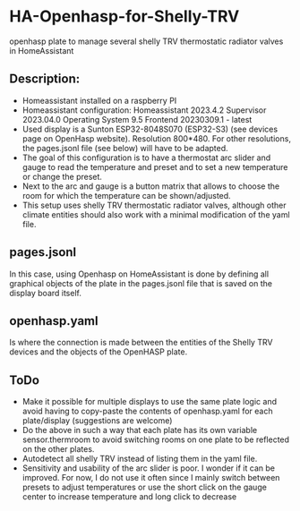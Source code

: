 # HA-Openhasp-for-Shelly-TRV
openhasp plate to manage several shelly TRV thermostatic radiator valves in HomeAssistant

## Description:
- Homeassistant installed on a raspberry PI
- Homeassistant configuration: Homeassistant 2023.4.2 Supervisor 2023.04.0 Operating System 9.5 Frontend 20230309.1 - latest 
- Used display is a Sunton ESP32-8048S070 (ESP32-S3) (see devices page on OpenHasp website).  Resolution 800*480.  For other resolutions, the pages.jsonl file (see below) will have to be adapted.
- The goal of this configuration is to have a thermostat arc slider and gauge to read the temperature and preset and to set a new temperature or change the preset.
- Next to the arc and gauge is a button matrix that allows to choose the room for which the temperature can be shown/adjusted.
- This setup uses shelly TRV thermostatic radiator valves, although other climate entities should also work with a minimal modification of the yaml file.


## pages.jsonl
In this case, using Openhasp on HomeAssistant is done by defining all graphical objects of the plate in the pages.jsonl file that is saved on the display board itself. 

## openhasp.yaml
Is where the connection is made between the entities of the Shelly TRV devices and the objects of the OpenHASP plate.

## ToDo
- Make it possible for multiple displays to use the same plate logic and avoid having to copy-paste the contents of openhasp.yaml for each plate/display (suggestions are welcome)
- Do the above in such a way that each plate has its own variable sensor.thermroom to avoid switching rooms on one plate to be reflected on the other plates.
- Autodetect all shelly TRV instead of listing them in the yaml file.
- Sensitivity and usability of the arc slider is poor.  I wonder if it can be improved.  For now, I do not use it often since I mainly switch between presets to adjust temperatures or use the short click on the gauge center to increase temperature and long click to decrease
 
